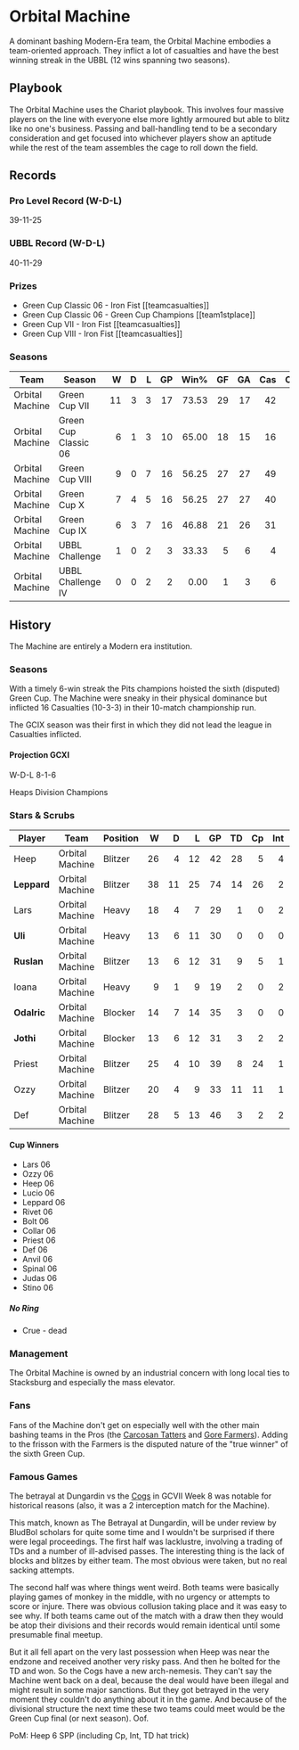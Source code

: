 # Orbital Machine

A dominant bashing Modern-Era team, the Orbital Machine embodies a team-oriented approach. They inflict a lot of casualties and have the best winning streak in the UBBL (12 wins spanning two seasons).

## Playbook

The Orbital Machine uses the Chariot playbook. This involves four massive players on the line with everyone else more lightly armoured but able to blitz like no one's business. Passing and ball-handling tend to be a secondary consideration and get focused into whichever players show an aptitude while the rest of the team assembles the cage to roll down the field.

## Records

### Pro Level Record (W-D-L)

39-11-25

### UBBL Record (W-D-L)

40-11-29

### Prizes

* Green Cup Classic 06 - Iron Fist [[teamcasualties]]
* Green Cup Classic 06 - Green Cup Champions [[team1stplace]]
* Green Cup VII - Iron Fist [[teamcasualties]]
* Green Cup VIII - Iron Fist  [[teamcasualties]]


### Seasons

| Team      | Season             | W  | D | L | GP | Win% | GF   | GA   | Cas  | CDif | FF   |
|-----------|--------------------|--:|--:|--:|---:|-----:|---:|---:|----:|-----:|---:|
| Orbital Machine | Green Cup VII        |   11 |    3 |    3 |     17 | 73.53 |   29 |   17 |   42 |     33 |   -1 |
| Orbital Machine | Green Cup Classic 06 |    6 |    1 |    3 |     10 |      65.00 |   18 |   15 |   16 |      8 |    5 |
| Orbital Machine | Green Cup VIII       |    9 |    0 |    7 |     16 |   56.25 |   27 |   27 |   49 |     27 |    1 |
| Orbital Machine | Green Cup X          |    7 |    4 |    5 |     16 |   56.25 |   27 |   27 |   40 |     26 |   -1 |
| Orbital Machine | Green Cup IX         |    6 |    3 |    7 |     16 |  46.88 |   21 |   26 |   31 |     20 |   -1 |
| Orbital Machine | UBBL Challenge       |    1 |    0 |    2 |      3 | 33.33 |    5 |    6 |    4 |     -1 |   -1 |
| Orbital Machine | UBBL Challenge IV    |    0 |    0 |    2 |      2 |    0.00 |    1 |    3 |    6 |      1 |   -2 |

## History

The Machine are entirely a Modern era institution.

### Seasons

With a timely 6-win streak the Pits champions hoisted the sixth (disputed) Green Cup. The Machine were sneaky in their physical dominance but inflicted 16 Casualties (10-3-3) in their 10-match championship run.

The GCIX season was their first in which they did not lead the league in Casualties inflicted.

#### Projection GCXI

W-D-L 8-1-6

Heaps Division Champions

### Stars & Scrubs

| Player           | Team        | Position      | W | D | L | GP | TD | Cp | Int | BH | SI | Ki | MVP | SPP |
|------------------|-------------|---------------|--:|--:|--:|---:|---:|---:|----:|---:|---:|---:|----:|----:|
| Heep   | Orbital Machine | Blitzer      |   26 |    4 |   12 |   42 |   28 |    5 |    4 |    6 |    1 |    0 |    2 |  121 |
| **Leppard** | Orbital Machine | Blitzer      |   38 |   11 |   25 |   74 |   14 |   26 |    2 |    3 |    4 |    2 |    6 |  120 |
| Lars   | Orbital Machine | Heavy      |   18 |    4 |    7 |   29 |    1 |    0 |    2 |   11 |    6 |    1 |    6 |   73 |
| **Uli**     | Orbital Machine | Heavy      |   13 |    6 |   11 |   30 |    0 |    0 |    0 |   17 |    5 |    1 |    4 |   66 |
| **Ruslan**  | Orbital Machine | Blitzer      |   13 |    6 |   12 |   31 |    9 |    5 |    1 |    6 |    1 |    0 |    3 |   63 |
| Ioana  | Orbital Machine | Heavy      |    9 |    1 |    9 |   19 |    2 |    0 |    2 |    8 |    2 |    2 |    5 |   59 |
| **Odalric** | Orbital Machine | Blocker |   14 |    7 |   14 |   35 |    3 |    0 |    0 |    8 |    1 |    1 |    6 |   59 |
| **Jothi**   | Orbital Machine | Blocker |   13 |    6 |   12 |   31 |    3 |    2 |    2 |    7 |    1 |    0 |    5 |   56 |
| Priest | Orbital Machine | Blitzer      |   25 |    4 |   10 |   39 |    8 |   24 |    1 |    0 |    0 |    0 |    1 |   55 |
| Ozzy   | Orbital Machine | Blitzer      |   20 |    4 |    9 |   33 |   11 |   11 |    1 |    3 |    1 |    0 |    0 |   54 |
| Def    | Orbital Machine | Blitzer      |   28 |    5 |   13 |   46 |    3 |    2 |    2 |    5 |    3 |    1 |    4 |   53 |

#### Cup Winners

* Lars 06
* Ozzy 06
* Heep 06
* Lucio 06
* Leppard 06
* Rivet 06
* Bolt 06
* Collar 06
* Priest 06
* Def 06
* Anvil 06
* Spinal 06
* Judas 06
* Stino 06

##### No Ring

* Crue - dead

### Management

The Orbital Machine is owned by an industrial concern with long local ties to Stacksburg and especially the mass elevator.

### Fans

Fans of the Machine don't get on especially well with the other main bashing teams in the Pros (the [Carcosan Tatters](carcosantatters) and [Gore Farmers](gorefarmers)). Adding to the frisson with the Farmers is the disputed nature of the "true winner" of the sixth Green Cup.

### Famous Games

The betrayal at Dungardin vs the [Cogs](irregularcogs) in GCVII Week 8 was notable for historical reasons (also, it was a 2 interception match for the Machine).

This match, known as The Betrayal at Dungardin, will be under review by BludBol scholars for quite some time and I wouldn't be surprised if there were legal proceedings. The first half was lacklustre, involving a trading of TDs and a number of ill-advised passes. The interesting thing is the lack of blocks and blitzes by either team. The most obvious were taken, but no real sacking attempts.

The second half was where things went weird. Both teams were basically playing games of monkey in the middle, with no urgency or attempts to score or injure. There was obvious collusion taking place and it was easy to see why. If both teams came out of the match with a draw then they would be atop their divisions and their records would remain identical until some presumable final meetup.

But it all fell apart on the very last possession when Heep was near the endzone and received another very risky pass. And then he bolted for the TD and won. So the Cogs have a new arch-nemesis. They can't say the Machine went back on a deal, because the deal would have been illegal and might result in some major sanctions. But they got betrayed in the very moment they couldn't do anything about it in the game. And because of the divisional structure the next time these two teams could meet would be the Green Cup final (or next season). Oof.

PoM: Heep 6 SPP (including Cp, Int, TD hat trick)